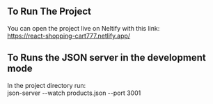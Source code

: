 ## To Run The Project
You can open the project live on Neltify with this link:\
https://react-shopping-cart777.netlify.app/

## To Runs the JSON server in the development mode
In the project directory run:\
json-server --watch products.json --port 3001
